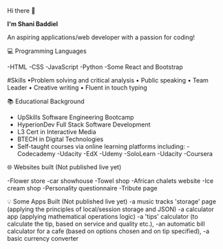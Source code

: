 Hi there :wave:

**I'm Shani Baddiel**

An aspiring applications/web developer with a passion for coding!

:computer:  Programming Languages

-HTML
-CSS
-JavaScript
-Python
-Some React and Bootstrap

#Skills
  •Problem solving and critical analysis
  • Public speaking
  • Team Leader
  • Creative writing
  • Fluent in touch typing

:books: Educational Background

- UpSkills Software Engineering Bootcamp
- HyperionDev Full Stack Software Development 
- L3 Cert in Interactive Media
- BTECH in Digital Technologies
- Self-taught courses via online learning platforms including:
  -Codecademy
  -Udacity
  -EdX
  -Udemy
  -SoloLearn
  -Udacity
  -Coursera
  
:globe_with_meridians: Websites built (Not published live yet)

-Flower store
-car showhouse
-Towel shop
-African chalets website
-Ice cream shop
-Personality questionnaire
-Tribute page

:bulb: Some Apps Built (Not published live yet)
-a music tracks 'storage' page (applying the principles of local/session storage 
and JSON)
-a calculator app (applying mathematical operations logic)
-a 'tips' calculator (to calculate the tip, based on service and quality etc.),
-an automatic bill calculator for a cafe (based on options chosen and on tip 
specified),
-a basic currency converter

